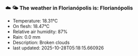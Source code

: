 ### ☁️ 🌤️  The weather in Florianópolis is: Florianópolis

- Temperature: 18.31°C
- On flesh: 18.47°C
- Relative air humidity: 87%
- Rain: 0.0 mm
- Description: Broken clouds
- last updated: 2025-10-28T05:18:15.660926
